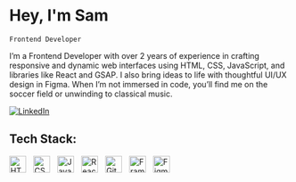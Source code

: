 
# Hey, I'm Sam

`Frontend Developer`

I’m a Frontend Developer with over 2 years of experience in crafting responsive and dynamic web interfaces using HTML, CSS, JavaScript, and libraries like React and GSAP. I also bring ideas to life with thoughtful UI/UX design in Figma. When I’m not immersed in code, you’ll find me on the soccer field or unwinding to classical music.


[![LinkedIn](https://img.shields.io/badge/LinkedIn-0077B5?style=for-the-badge&logo=linkedin&logoColor=white)](https://www.linkedin.com/in/devvsam/)


## Tech Stack:
<img align="left" alt="HTML" width="30px" style="padding-right:10px;" src="https://cdn.jsdelivr.net/gh/devicons/devicon/icons/html5/html5-plain.svg" />
<img align="left" alt="CSS" width="30px" style="padding-right:10px;" src="https://cdn.jsdelivr.net/gh/devicons/devicon/icons/css3/css3-plain.svg" />
<img align="left" alt="JavaScript" width="30px" style="padding-right:10px;" src="https://cdn.jsdelivr.net/gh/devicons/devicon/icons/javascript/javascript-plain.svg" />
<img align="left" alt="React" width="30px" style="padding-right:10px;" src="https://cdn.jsdelivr.net/gh/devicons/devicon/icons/react/react-original.svg" />
<img align="left" alt="Git" width="30px" style="padding-right:10px;" src="https://cdn.jsdelivr.net/gh/devicons/devicon/icons/git/git-original.svg" />
<img align="left" alt="Framer" width="30px" style="padding-right:10px;" src="https://cdn.dribbble.com/users/4878/screenshots/15802274/framer_2_2x_4x.png" />
<img align="left" alt="Figma" width="30px" style="padding-right:10px;" src="https://cdn.jsdelivr.net/gh/devicons/devicon/icons/figma/figma-original.svg" />
